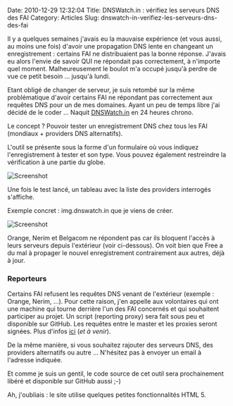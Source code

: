 Date: 2010-12-29 12:32:04
Title: DNSWatch.in : vérifiez les serveurs DNS des FAI
Category: Articles
Slug: dnswatch-in-verifiez-les-serveurs-dns-des-fai

Il y a quelques semaines j'avais eu la mauvaise expérience (et vous aussi, au moins une fois) d'avoir une propagation DNS lente en changeant un enregistrement : certains FAI ne distribuaient pas la bonne réponse. J'avais eu alors l'envie de savoir QUI ne répondait pas correctement, à n'importe quel moment. Malheureusement le boulot m'a occupé jusqu'à perdre de vue ce petit besoin ... jusqu'à lundi.

Etant obligé de changer de serveur, je suis retombé sur la même problématique d'avoir certains FAI ne répondant pas correctement aux requêtes DNS pour un de mes domaines. Ayant un peu de temps libre j'ai décidé de le coder ... Naquit [DNSWatch.in](http://dnswatch.in/) en 24 heures chrono.

Le concept ? Pouvoir tester un enregistrement DNS chez tous les FAI (mondiaux + providers DNS alternatifs).

L'outil se présente sous la forme d'un formulaire où vous indiquez l'enregistrement à tester et son type. Vous pouvez également restreindre la vérification à une partie du globe.

![Screenshot](/images/2010/12/Screenshot-92-11.png)

Une fois le test lancé, un tableau avec la liste des providers interrogés s'affiche.

Exemple concret : img.dnswatch.in que je viens de créer.

![Screenshot](/images/2010/12/Screenshot-91-2.png)

Orange, Nerim et Belgacom ne répondent pas car ils bloquent l'accès à leurs serveurs depuis l'extérieur (voir ci-dessous). On voit bien que Free a du mal à propager le nouvel enregistrement contrairement aux autres, déjà à jour.

### Reporteurs

Certains FAI refusent les requêtes DNS venant de l'extérieur (exemple : Orange, Nerim, ...). Pour cette raison, j'en appelle aux volontaires qui ont une machine qui tourne derrière l'un des FAI concernés et qui souhaitent participer au projet. Un script (reporting proxy) sera fait sous peu et disponible sur GitHub. Les requêtes entre le master et les proxies seront signées. Plus d'infos [ici](http://dnswatch.in/info.html) (_et à venir_).

De la même manière, si vous souhaitez rajouter des serveurs DNS, des providers alternatifs ou autre ... N'hésitez pas à envoyer un email à l'adresse indiquée.

Et comme je suis un gentil, le code source de cet outil sera prochainement libéré et disponible sur GitHub aussi ;-)

Ah, j'oubliais : le site utilise quelques petites fonctionnalités HTML 5.
